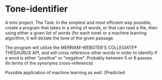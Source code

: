 # Tone-identifier
A mini project.  The Task: In the simplest and most efficient way possible, create a program that takes in a string of words, or that can read a file, then using either a given list of words (for each tone) or a machine learning algorithm, it will dictate the tone of the given passage.

The program will utilize the MERRIAM-WEBSTER'S COLLEGIATE® THESAURUS API, and will cross reference other words in order to identify if a word is either "positive" or "negative". Probably between 5 or 6 passes. (In terms of the synonyms cross-reference)

Possible application of machine learning as well. (Predicted
